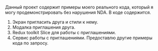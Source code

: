 Данный проект содержит примеры моего реального кода, который я могу продемонстрировать без нарушения NDA.
В коде содержится. 
1) Экран пригласить друга и стили к нему. 
2) Модалка приглашения друга. 
3) Redux toolkit Slice для работы с приглашениями. 
4) Сервис работы с приглашениями.
Предоставлю другие примеры кода по запросу.
